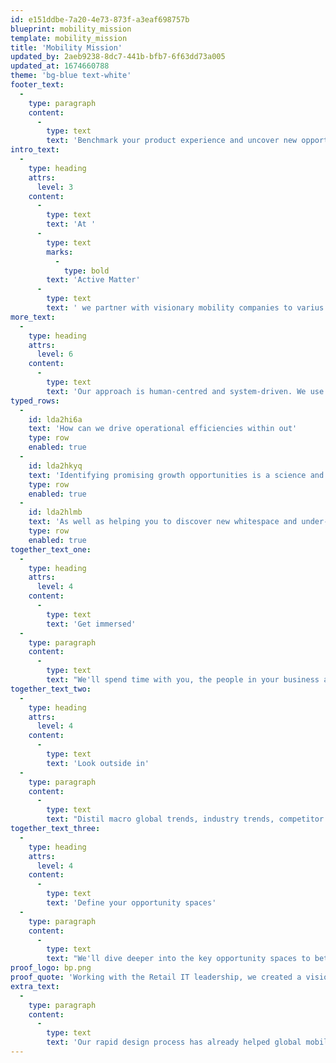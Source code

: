 ```yaml
---
id: e151ddbe-7a20-4e73-873f-a3eaf698757b
blueprint: mobility_mission
template: mobility_mission
title: 'Mobility Mission'
updated_by: 2aeb9238-8dc7-441b-bfb7-6f63dd73a005
updated_at: 1674660788
theme: 'bg-blue text-white'
footer_text:
  -
    type: paragraph
    content:
      -
        type: text
        text: 'Benchmark your product experience and uncover new opportunities to leapfrog the competition.'
intro_text:
  -
    type: heading
    attrs:
      level: 3
    content:
      -
        type: text
        text: 'At '
      -
        type: text
        marks:
          -
            type: bold
        text: 'Active Matter'
      -
        type: text
        text: ' we partner with visionary mobility companies to varius natoque penatibus et magnis dis parturient montes nascetur ridiculus mus et augue pellentesque.'
more_text:
  -
    type: heading
    attrs:
      level: 6
    content:
      -
        type: text
        text: 'Our approach is human-centred and system-driven. We use design thinking and rapid prototyping to validate propositions, design operational efficiencies, maximise revenue potential and create products people love.'
typed_rows:
  -
    id: lda2hi6a
    text: 'How can we drive operational efficiencies within out'
    type: row
    enabled: true
  -
    id: lda2hkyq
    text: 'Identifying promising growth opportunities is a science and the first step to a meaningful product strategy'
    type: row
    enabled: true
  -
    id: lda2hlmb
    text: 'As well as helping you to discover new whitespace and under-served opportunities, our rigorous opportunity pack provides a solid foundation for many future initiatives.'
    type: row
    enabled: true
together_text_one:
  -
    type: heading
    attrs:
      level: 4
    content:
      -
        type: text
        text: 'Get immersed'
  -
    type: paragraph
    content:
      -
        type: text
        text: "We'll spend time with you, the people in your business and your data and customer insights to understand and document your vision, company assets and unique capabilities."
together_text_two:
  -
    type: heading
    attrs:
      level: 4
    content:
      -
        type: text
        text: 'Look outside in'
  -
    type: paragraph
    content:
      -
        type: text
        text: "Distil macro global trends, industry trends, competitor activity and innovator profiles. From here we'll map your opportunity spaces."
together_text_three:
  -
    type: heading
    attrs:
      level: 4
    content:
      -
        type: text
        text: 'Define your opportunity spaces'
  -
    type: paragraph
    content:
      -
        type: text
        text: "We'll dive deeper into the key opportunity spaces to better understand the market size and maturity, and layer in your existing assets and capabilities that you can leverage to move quickly."
proof_logo: bp.png
proof_quote: 'Working with the Retail IT leadership, we created a vision for the future of its existing retail locations as connected mobility and retail services.'
extra_text:
  -
    type: paragraph
    content:
      -
        type: text
        text: 'Our rapid design process has already helped global mobility clients solve some of their most demanding mobility challenges'
---
```

